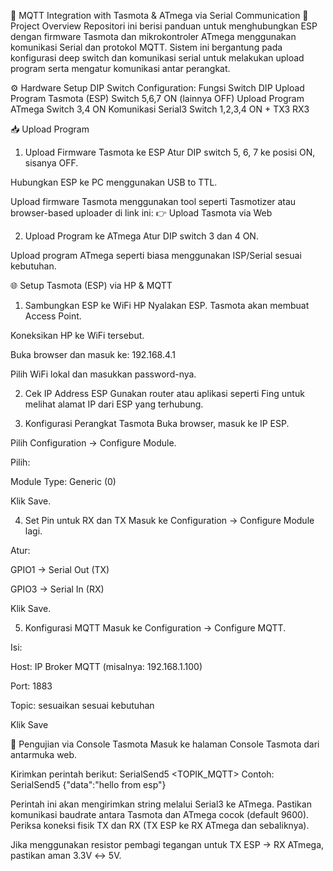 📡 MQTT Integration with Tasmota & ATmega via Serial Communication
🧰 Project Overview
Repositori ini berisi panduan untuk menghubungkan ESP dengan firmware Tasmota dan mikrokontroler ATmega menggunakan komunikasi Serial dan protokol MQTT. Sistem ini bergantung pada konfigurasi deep switch dan komunikasi serial untuk melakukan upload program serta mengatur komunikasi antar perangkat.

⚙️ Hardware Setup
DIP Switch Configuration:
Fungsi	Switch DIP
Upload Program Tasmota (ESP)	Switch 5,6,7 ON (lainnya OFF)
Upload Program ATmega	Switch 3,4 ON
Komunikasi Serial3	Switch 1,2,3,4 ON + TX3 RX3

📥 Upload Program
1. Upload Firmware Tasmota ke ESP
Atur DIP switch 5, 6, 7 ke posisi ON, sisanya OFF.

Hubungkan ESP ke PC menggunakan USB to TTL.

Upload firmware Tasmota menggunakan tool seperti Tasmotizer atau browser-based uploader di link ini:
👉 Upload Tasmota via Web

2. Upload Program ke ATmega
Atur DIP switch 3 dan 4 ON.

Upload program ATmega seperti biasa menggunakan ISP/Serial sesuai kebutuhan.

🌐 Setup Tasmota (ESP) via HP & MQTT
1. Sambungkan ESP ke WiFi HP
Nyalakan ESP. Tasmota akan membuat Access Point.

Koneksikan HP ke WiFi tersebut.

Buka browser dan masuk ke: 192.168.4.1

Pilih WiFi lokal dan masukkan password-nya.

2. Cek IP Address ESP
Gunakan router atau aplikasi seperti Fing untuk melihat alamat IP dari ESP yang terhubung.

3. Konfigurasi Perangkat Tasmota
Buka browser, masuk ke IP ESP.

Pilih Configuration → Configure Module.

Pilih:

Module Type: Generic (0)

Klik Save.

4. Set Pin untuk RX dan TX
Masuk ke Configuration → Configure Module lagi.

Atur:

GPIO1 → Serial Out (TX)

GPIO3 → Serial In (RX)

Klik Save.

5. Konfigurasi MQTT
Masuk ke Configuration → Configure MQTT.

Isi:

Host: IP Broker MQTT (misalnya: 192.168.1.100)

Port: 1883

Topic: sesuaikan sesuai kebutuhan

Klik Save

🧪 Pengujian via Console Tasmota
Masuk ke halaman Console Tasmota dari antarmuka web.

Kirimkan perintah berikut:
SerialSend5 <TOPIK_MQTT>
Contoh: SerialSend5 {"data":"hello from esp"}

Perintah ini akan mengirimkan string melalui Serial3 ke ATmega.
Pastikan komunikasi baudrate antara Tasmota dan ATmega cocok (default 9600).
Periksa koneksi fisik TX dan RX (TX ESP ke RX ATmega dan sebaliknya).

Jika menggunakan resistor pembagi tegangan untuk TX ESP → RX ATmega, pastikan aman 3.3V ↔ 5V.
